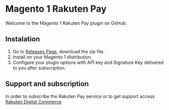 # Magento 1 Rakuten Pay

Welcome to the Magento 1 Rakuten Pay plugin on GitHub.

## Instalation

1. Go to [Releases Page](https://github.com/RakutenBrasil/magento1-rakuten-pay/releases), download the zip file.
2. Install on your Magento 1 distribution.
3. Configure your plugin options with API key and Signature Key delivered to you after subscription.

## Support and subscription

In order to subscribe the Rakuten Pay service or to get support access [Rakuten Digital Commerce](https://digitalcommerce.rakuten.com.br)
